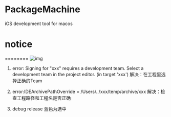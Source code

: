 # PackageMachine
iOS development tool for macos

# notice
========
![img](https://github.com/gwh111/testcocoappswift/blob/master/screenshot.png)
1. error: Signing for "xxx" requires a development team. Select a development team in the project editor. (in target 'xxx')
解决：在工程里选择正确的Team

2. error:IDEArchivePathOverride = /Users/../xxx/temp/archive/xxx
解决：检查工程路径和工程名是否正确

3. debug release 蓝色为选中

